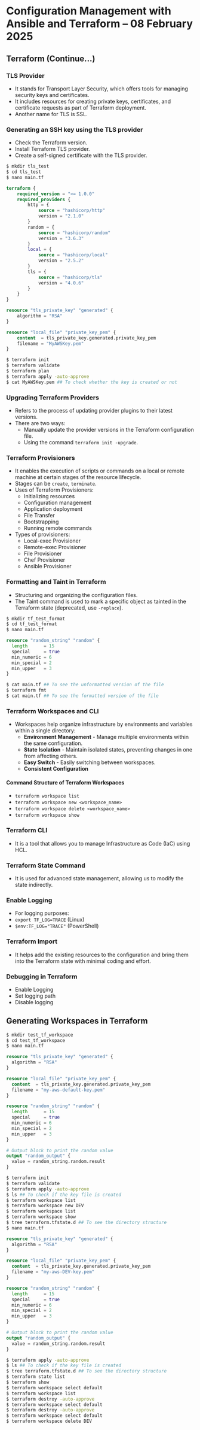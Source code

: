 # Configuration Management with Ansible and Terraform – 08 February 2025  

## Terraform (Continue...)

### TLS Provider
- It stands for Transport Layer Security, which offers tools for managing security keys and certificates.
- It includes resources for creating private keys, certificates, and certificate requests as part of Terraform deployment.
- Another name for TLS is SSL.

### Generating an SSH key using the TLS provider
- Check the Terraform version.
- Install Terraform TLS provider.
- Create a self-signed certificate with the TLS provider.

```bash
$ mkdir tls_test
$ cd tls_test
$ nano main.tf
```

```tf
terraform {
    required_version = ">= 1.0.0"
    required_providers {
        http = {
            source = "hashicorp/http"
            version = "2.1.0"
        }
        random = {
            source = "hashicorp/random"
            version = "3.6.3"
        }
        local = {
            source = "hashicorp/local"
            version = "2.5.2"
        }
        tls = {
            source = "hashicorp/tls"
            version = "4.0.6"
        }
    }
}

resource "tls_private_key" "generated" {
    algorithm = "RSA"
}

resource "local_file" "private_key_pem" {
    content  = tls_private_key.generated.private_key_pem
    filename = "MyAWSKey.pem"
}
```

```bash
$ terraform init
$ terraform validate
$ terraform plan
$ terraform apply -auto-approve
$ cat MyAWSKey.pem ## To check whether the key is created or not
```

### Upgrading Terraform Providers
- Refers to the process of updating provider plugins to their latest versions.
- There are two ways:
    - Manually update the provider versions in the Terraform configuration file.
    - Using the command `terraform init -upgrade`.

### Terraform Provisioners
- It enables the execution of scripts or commands on a local or remote machine at certain stages of the resource lifecycle.
- Stages can be `create`, `terminate`.
- Uses of Terraform Provisioners:
    - Initializing resources
    - Configuration management
    - Application deployment
    - File Transfer
    - Bootstrapping
    - Running remote commands
- Types of provisioners:
    - Local-exec Provisioner
    - Remote-exec Provisioner
    - File Provisioner
    - Chef Provisioner
    - Ansible Provisioner

### Formatting and Taint in Terraform
- Structuring and organizing the configuration files.
- The Taint command is used to mark a specific object as tainted in the Terraform state (deprecated, use `-replace`).

```bash
$ mkdir tf_test_format
$ cd tf_test_format
$ nano main.tf
```

```tf
resource "random_string" "random" {
  length      = 15
  special     = true
  min_numeric = 6
  min_special = 2
  min_upper   = 3
}
```

```bash
$ cat main.tf ## To see the unformatted version of the file
$ terraform fmt
$ cat main.tf ## To see the formatted version of the file
```

### Terraform Workspaces and CLI

- Workspaces help organize infrastructure by environments and variables within a single directory:
  - **Environment Management** - Manage multiple environments within the same configuration.
  - **State Isolation** - Maintain isolated states, preventing changes in one from affecting others.
  - **Easy Switch** - Easily switching between workspaces.
  - **Consistent Configuration**

#### Command Structure of Terraform Workspaces
- `terraform workspace list`
- `terraform workspace new <workspace_name>`
- `terraform workspace delete <workspace_name>`
- `terraform workspace show`

### Terraform CLI
- It is a tool that allows you to manage Infrastructure as Code (IaC) using HCL.

### Terraform State Command
- It is used for advanced state management, allowing us to modify the state indirectly.

### Enable Logging
- For logging purposes:
- `export TF_LOG=TRACE` (Linux)
- `$env:TF_LOG="TRACE"` (PowerShell)

### Terraform Import
- It helps add the existing resources to the configuration and bring them into the Terraform state with minimal coding and effort.

### Debugging in Terraform
- Enable Logging
- Set logging path
- Disable logging

## Generating Workspaces in Terraform

```bash
$ mkdir test_tf_workspace
$ cd test_tf_workspace
$ nano main.tf
```

```tf
resource "tls_private_key" "generated" {
  algorithm = "RSA"
}

resource "local_file" "private_key_pem" {
  content  = tls_private_key.generated.private_key_pem
  filename = "my-aws-default-key.pem"
}

resource "random_string" "random" {
  length      = 15
  special     = true
  min_numeric = 6
  min_special = 2
  min_upper   = 3
}

# Output block to print the random value
output "random_output" {
  value = random_string.random.result
}
```

```bash
$ terraform init
$ terraform validate
$ terraform apply -auto-approve
$ ls ## To check if the key file is created
$ terraform workspace list
$ terraform workspace new DEV
$ terraform workspace list
$ terraform workspace show
$ tree terraform.tfstate.d ## To see the directory structure
$ nano main.tf
```

```tf
resource "tls_private_key" "generated" {
  algorithm = "RSA"
}

resource "local_file" "private_key_pem" {
  content  = tls_private_key.generated.private_key_pem
  filename = "my-aws-DEV-key.pem"
}

resource "random_string" "random" {
  length      = 15
  special     = true
  min_numeric = 6
  min_special = 2
  min_upper   = 3
}

# Output block to print the random value
output "random_output" {
  value = random_string.random.result
}
```

```bash
$ terraform apply -auto-approve
$ ls ## To check if the key file is created
$ tree terraform.tfstate.d ## To see the directory structure
$ terraform state list
$ terraform show
$ terraform workspace select default
$ terraform workspace list
$ terraform destroy -auto-approve
$ terraform workspace select default
$ terraform destroy -auto-approve
$ terraform workspace select default
$ terraform workspace delete DEV
```

